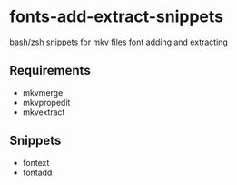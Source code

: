 # fonts-add-extract-snippets
bash/zsh snippets for mkv files font adding and extracting

## Requirements
- mkvmerge
- mkvpropedit
- mkvextract

## Snippets
- fontext
- fontadd

